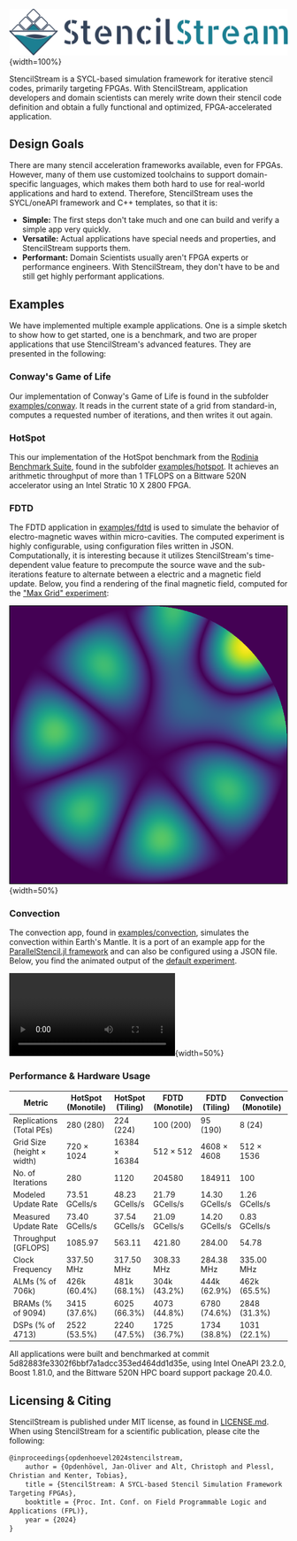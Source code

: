 ![StencilStream](docs/stencil-stream.png){width=100%}

StencilStream is a SYCL-based simulation framework for iterative stencil codes, primarily targeting FPGAs. With StencilStream, application developers and domain scientists can merely write down their stencil code definition and obtain a fully functional and optimized, FPGA-accelerated application.

## Design Goals

There are many stencil acceleration frameworks available, even for FPGAs. However, many of them use customized toolchains to support domain-specific languages, which makes them both hard to use for real-world applications and hard to extend. Therefore, StencilStream uses the SYCL/oneAPI framework and C++ templates, so that it is:

* **Simple:** The first steps don't take much and one can build and verify a simple app very quickly.
* **Versatile:** Actual applications have special needs and properties, and StencilStream supports them.
* **Performant:** Domain Scientists usually aren't FPGA experts or performance engineers. With StencilStream, they don't have to be and still get highly performant applications.

## Examples

We have implemented multiple example applications. One is a simple sketch to show how to get started, one is a benchmark, and two are proper applications that use StencilStream's advanced features. They are presented in the following:

### Conway's Game of Life

Our implementation of Conway's Game of Life is found in the subfolder [examples/conway](examples/conway/). It reads in the current state of a grid from standard-in, computes a requested number of iterations, and then writes it out again.

### HotSpot

This our implementation of the HotSpot benchmark from the [Rodinia Benchmark Suite](https://rodinia.cs.virginia.edu/doku.php?id=start0), found in the subfolder [examples/hotspot](examples/hotspot/). It achieves an arithmetic throughput of more than 1 TFLOPS on a Bittware 520N accelerator using an Intel Stratic 10 X 2800 FPGA.

### FDTD 

The FDTD application in [examples/fdtd](examples/fdtd/) is used to simulate the behavior of electro-magnetic waves within micro-cavities. The computed experiment is highly configurable, using configuration files written in JSON. Computationally, it is interesting because it utilizes StencilStream's time-dependent value feature to precompute the source wave and the sub-iterations feature to alternate between a electric and a magnetic field update. Below, you find a rendering of the final magnetic field, computed for the ["Max Grid" experiment](examples/fdtd/experiments/max_grid.json):

![Magnetic field within a micro-cavity, computed by the FDTD app](docs/FDTD.png){width=50%}

### Convection

The convection app, found in [examples/convection](examples/convection/), simulates the convection within Earth's Mantle. It is a port of an example app for the [ParallelStencil.jl framework](https://github.com/omlins/ParallelStencil.jl) and can also be configured using a JSON file. Below, you find the animated output of the [default experiment](examples/convection/experiments/default.json).

![A video showing convection, computed by the Convection app](docs/convection-animation.mp4){width=50%}

### Performance & Hardware Usage

| **Metric** | **HotSpot (Monotile)** | **HotSpot (Tiling)** | **FDTD (Monotile)** | **FDTD (Tiling)** | **Convection (Monotile)** |
|-|-|-|-|-|-|
| Replications (Total PEs) | 280 (280) | 224 (224) | 100 (200) | 95 (190) | 8 (24) |
| Grid Size (height × width) | 720 × 1024 | 16384 × 16384 | 512 × 512 | 4608 × 4608 | 512 × 1536 |
| No. of Iterations | 280 | 1120 | 204580 | 184911 | 100 |
| Modeled Update Rate | 73.51 GCells/s | 48.23 GCells/s | 21.79 GCells/s | 14.30 GCells/s | 1.26 GCells/s | 
| Measured Update Rate | 73.40 GCells/s | 37.54 GCells/s | 21.09 GCells/s | 14.20 GCells/s | 0.83 GCells/s | 
| Throughput [GFLOPS] | 1085.97 | 563.11 | 421.80 | 284.00 | 54.78 | 
| Clock Frequency | 337.50 MHz | 317.50 MHz | 308.33 MHz | 284.38 MHz | 335.00 MHz |
| ALMs (% of 706k) | 426k (60.4%) | 481k (68.1%) | 304k (43.2%) | 444k (62.9%) | 462k (65.5%) | 
| BRAMs (% of 9094) | 3415 (37.6%) | 6025 (66.3%) | 4073 (44.8%) | 6780 (74.6%) | 2848 (31.3%) |
| DSPs (% of 4713) | 2522 (53.5%) | 2240 (47.5%) | 1725 (36.7%) | 1734 (38.8%) | 1031 (22.1%) | 

All applications were built and benchmarked at commit 5d82883fe3302f6bbf7a1adcc353ed464dd1d35e, using Intel OneAPI 23.2.0, Boost 1.81.0, and the Bittware 520N HPC board support package 20.4.0.

## Licensing & Citing

StencilStream is published under MIT license, as found in [LICENSE.md](LICENSE.md). When using StencilStream for a scientific publication, please cite the following: 

```
@inproceedings{opdenhoevel2024stencilstream,
    author = {Opdenhövel, Jan-Oliver and Alt, Christoph and Plessl, Christian and Kenter, Tobias},
    title = {StencilStream: A SYCL-based Stencil Simulation Framework Targeting FPGAs},
    booktitle = {Proc. Int. Conf. on Field Programmable Logic and Applications (FPL)},
    year = {2024}
}
```